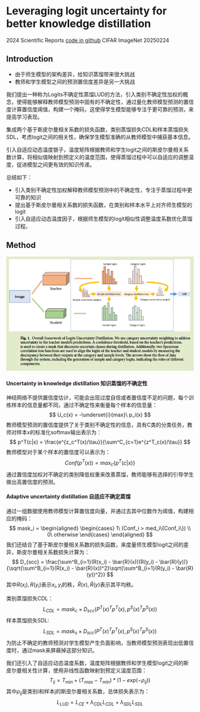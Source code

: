 # Leveraging logit uncertainty for better knowledge distillation

2024 Scientific Reports	[code in github](https://anonymous.4open.science/r/lud-B36B/)	CIFAR ImageNet	20250224



## Introduction

- 由于师生模型的架构差异，给知识蒸馏带来很大挑战
- 教师和学生模型之间的预测置信度差异是另一大挑战

我们提出一种称为Logits不确定性蒸馏LUD的方法，引入类别不确定性加权的概念，使得能够解释教师模型预测中固有的不确定性，通过量化教师模型预测的置信度计算置信度阈值，构建一个掩码，这使得学生模型能够专注于更可靠的预测，来提高学习表现。

集成两个基于斯皮尔曼相关系数的损失函数，类别蒸馏损失CDL和样本蒸馏损失SDL，考虑logit之间的相关性，确保学生模型准确的从教师模型中捕获基本信息。

引入自适应动态温度银子，温度矩阵根据教师和学生logit之间的斯皮尔曼相关系数计算，将相似值映射到预定义的温度范围，使得蒸馏过程中可以自适应的调整温度，促进模型之间更有效的知识传递。

总结如下：

- 引入类别不确定性加权解释教师模型预测中的不确定性，专注于蒸馏过程中更可靠的知识
- 提出基于斯皮尔曼相关系数的损失函数，在类别和样本水平上对齐师生模型的logit
- 引入自适应动态温度因子，根据师生模型的logit相似性调整温度系数优化蒸馏过程。

## Method

![image-20250224120509840](imgs/image-20250224120509840.png)

#### Uncertainty in knowledge distillation  知识蒸馏的不确定性

神经网络不提供置信度估计，可能会出现过度自信或者置信度不足的问题，每个训练样本的信息量都不同，通过不确定性来衡量每个样本的信息量：
$$
U_c(x) = -\underset{i}{max}\ p_i(x)
$$
教师模型预测的置信度提供了关于类别不确定性的信息，具有C类的分类任务，教师对样本x的标准化softmax输出表示为：
$$
p^T(c|x) = \frac{e^{z_c^T(x)/\tau}}{\sum^C_{c=1}e^{z^T_c(x)/\tau}}
$$
教师模型对于某个样本的置信度可以表示为：
$$
Conf(p^T(x)) = max_c\{p^T(c|x)\}
$$
通过置信度加权对不确定的类别降低权重来改善蒸馏，教师能够有选择的引导学生做出高置信度的预测。

#### Adaptive uncertainty distillation  自适应不确定蒸馏

通过一组数据使用教师模型计算置信度向量，并通过去其中位数作为阈值，构建相应的掩码：
$$
mask_i = 
\begin{aligned}
\begin{cases}
1\ (Conf_i > med_i\{Conf_i\}) \\
0\ otherwise
\end{cases}
\end{aligned}
$$
我们还结合了基于斯皮尔曼相关系数的损失函数，来度量师生模型logit之间的差异，斯皮尔曼相关系数损失计算为：
$$
D_{scc} = \frac{\sum^B_{i=1}(R(x_i) - \bar{R}(x))(R(y_i) - \bar{R}(y))}{\sqrt{\sum^B_{i=1}(R(x_i) - \bar{R}(x))^2}\sqrt{\sum^B_{i=1}(R(y_i) - \bar{R}(y))^2}}
$$
其中$R(x_i), R(y_i)$表示$x_i, y_i$的秩，$\bar{R}(x), \bar{R}(y)$表示其平均秩。

类别蒸馏损失CDL：
$$
L_{CDL} = mask_c \times D_{scc}(P^T(x)^Tp^T(x), p^S(x)^Tp^S(x))
$$
样本蒸馏损失SDL:
$$
L_{SDL} = mask_s \times D_{scc}(P^T(x)^Tp^T(x), p^S(x)^Tp^S(x))
$$
为防止不确定的教师预测对学生模型产生负面影响，当教师模型预测表现出低置信度时，通过mask来屏蔽掉这部分知识。

我们还引入了自适应动态温度系数，温度矩阵根据教师和学生模型logit之间的斯皮尔曼相关性计算，使用非线性函数映射到预定义温度范围：
$$
T_{ij} = T_{min} + (T_{max} - T_{min}) * (1-exp(-\rho_{ij}))
$$
其中$\rho_{ij}$是类别i和样本j的斯皮尔曼相关系数，总体损失表示为：
$$
L_{LUD} = L_{CE} + \lambda_{CDL}L_{CDL} + \lambda_{SDL}L_{SDL}
$$
